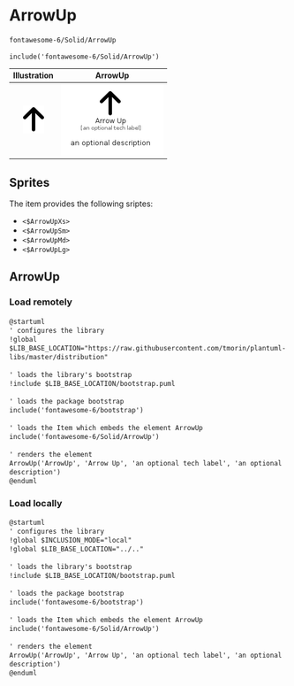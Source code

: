 # ArrowUp


```text
fontawesome-6/Solid/ArrowUp
```

```text
include('fontawesome-6/Solid/ArrowUp')
```



| Illustration | ArrowUp |
| :---: | :---: |
| ![illustration for Illustration](../../fontawesome-6/Solid/ArrowUp.png) | ![illustration for ArrowUp](../../fontawesome-6/Solid/ArrowUp.Local.png) |



## Sprites
The item provides the following sriptes:

- `<$ArrowUpXs>`
- `<$ArrowUpSm>`
- `<$ArrowUpMd>`
- `<$ArrowUpLg>`





## ArrowUp

### Load remotely
```plantuml
@startuml
' configures the library
!global $LIB_BASE_LOCATION="https://raw.githubusercontent.com/tmorin/plantuml-libs/master/distribution"

' loads the library's bootstrap
!include $LIB_BASE_LOCATION/bootstrap.puml

' loads the package bootstrap
include('fontawesome-6/bootstrap')

' loads the Item which embeds the element ArrowUp
include('fontawesome-6/Solid/ArrowUp')

' renders the element
ArrowUp('ArrowUp', 'Arrow Up', 'an optional tech label', 'an optional description')
@enduml
```

### Load locally
```plantuml
@startuml
' configures the library
!global $INCLUSION_MODE="local"
!global $LIB_BASE_LOCATION="../.."

' loads the library's bootstrap
!include $LIB_BASE_LOCATION/bootstrap.puml

' loads the package bootstrap
include('fontawesome-6/bootstrap')

' loads the Item which embeds the element ArrowUp
include('fontawesome-6/Solid/ArrowUp')

' renders the element
ArrowUp('ArrowUp', 'Arrow Up', 'an optional tech label', 'an optional description')
@enduml
```

